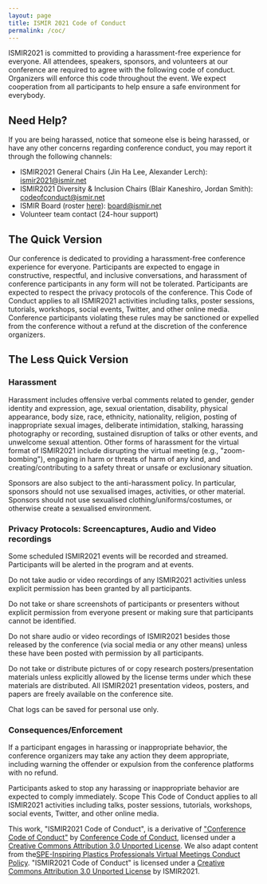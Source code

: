 ```yaml
---
layout: page
title: ISMIR 2021 Code of Conduct
permalink: /coc/
---
```


ISMIR2021 is committed to providing a harassment-free experience for everyone. All attendees, speakers, sponsors, and volunteers at our conference are required to agree with the following code of conduct. Organizers will enforce this code throughout the event. We expect cooperation from all participants to help ensure a safe environment for everybody.

## Need Help?

If you are being harassed, notice that someone else is being harassed, or have any other concerns regarding conference conduct, you may report it through the following channels:

* ISMIR2021 General Chairs (Jin Ha Lee, Alexander Lerch): [ismir2021@ismir.net](mailto:ismir2021@ismir.net)
* ISMIR2021 Diversity & Inclusion Chairs (Blair Kaneshiro, Jordan Smith): [codeofconduct@ismir.net](mailto:codeofconduct@ismir.net)
* ISMIR Board (roster [here](https://ismir.net/about/)): [board@ismir.net](mailto:board@ismir.net) 
* Volunteer team contact (24-hour support)


## The Quick Version

Our conference is dedicated to providing a harassment-free conference experience for everyone. Participants are expected to engage in constructive, respectful, and inclusive conversations, and harassment of conference participants in any form will not be tolerated. Participants are expected to respect the privacy protocols of the conference. This Code of Conduct applies to all ISMIR2021 activities including talks, poster sessions, tutorials, workshops, social events, Twitter, and other online media. Conference participants violating these rules may be sanctioned or expelled from the conference without a refund at the discretion of the conference organizers.


## The Less Quick Version

### Harassment

Harassment includes offensive verbal comments related to gender, gender identity and expression, age, sexual orientation, disability, physical appearance, body size, race, ethnicity, nationality, religion, posting of inappropriate sexual images, deliberate intimidation, stalking, harassing photography or recording, sustained disruption of talks or other events, and unwelcome sexual attention. Other forms of harassment for the virtual format of ISMIR2021 include disrupting the virtual meeting (e.g., "zoom-bombing"), engaging in harm or threats of harm of any kind, and creating/contributing to a safety threat or unsafe or exclusionary situation.

Sponsors are also subject to the anti-harassment policy. In particular, sponsors should not use sexualised images, activities, or other material. Sponsors should not use sexualised clothing/uniforms/costumes, or otherwise create a sexualised environment.

### Privacy Protocols: Screencaptures, Audio and Video recordings

Some scheduled ISMIR2021 events will be recorded and streamed. Participants will be alerted in the program and at events.

Do not take audio or video recordings of any ISMIR2021 activities unless explicit permission has been granted by all participants.

Do not take or share screenshots of participants or presenters without explicit permission from everyone present or making sure that participants cannot be identified.

Do not share audio or video recordings of ISMIR2021 besides those released by the conference (via social media or any other means) unless these have been posted with permission by all participants.

Do not take or distribute pictures of or copy research posters/presentation materials unless explicitly allowed by the license terms under which these materials are distributed. All ISMIR2021 presentation videos, posters, and papers are freely available on the conference site.

Chat logs can be saved for personal use only.

### Consequences/Enforcement

If a participant engages in harassing or inappropriate behavior, the conference organizers may take any action they deem appropriate, including warning the offender or expulsion from the conference platforms with no refund.

Participants asked to stop any harassing or inappropriate behavior are expected to comply immediately.
Scope
This Code of Conduct applies to all ISMIR2021 activities including talks, poster sessions, tutorials, workshops, social events, Twitter, and other online media.

This work, "ISMIR2021 Code of Conduct", is a derivative of ["Conference Code of Conduct"](http://confcodeofconduct.com/) by [Conference Code of Conduct](https://github.com/confcodeofconduct), licensed under a [Creative Commons Attribution 3.0 Unported License](https://creativecommons.org/licenses/by/3.0/deed.en_US). We also adapt content from the[SPE-Inspiring Plastics Professionals Virtual Meetings Conduct Policy](https://www.4spe.org/i4a/pages/index.cfm?pageID=5720). "ISMIR2021 Code of Conduct" is licensed under a [Creative Commons Attribution 3.0 Unported License](https://creativecommons.org/licenses/by/3.0/deed.en_US) by ISMIR2021.

